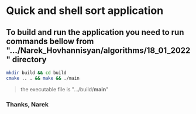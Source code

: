 # Quick and shell sort application

## To build and run the application you need to run commands bellow from ".../Narek_Hovhannisyan/algorithms/18_01_2022" directory

```bash
mkdir build && cd build
cmake .. . && make && ./main
```

> the executable file is ".../build/**main**"

### Thanks, Narek